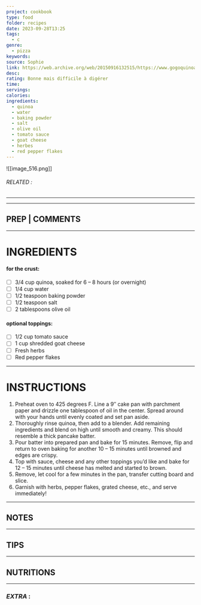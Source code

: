 ```yaml
---
project: cookbook
type: food
folder: recipes
date: 2023-09-28T13:25
tags:
  - c
genre:
  - pizza
keywords: 
source: Sophie
link: https://web.archive.org/web/20150916132515/https://www.gogoquinoa.com/recipes/the-ultimate-quinoa-pizza-crust/
desc: 
rating: Bonne mais difficile à digérer
time: 
servings: 
calories: 
ingredients:
  - quinoa
  - water
  - baking powder
  - salt
  - olive oil
  - tomato sauce
  - goat cheese
  - herbes
  - red pepper flakes
---
```


![[image_516.png]]
###### *RELATED* : 
---


---
## PREP | COMMENTS



---
# INGREDIENTS

#### for the crust:

- [ ] 3/4 cup quinoa, soaked for 6 – 8 hours (or overnight)  
- [ ] 1/4 cup water  
- [ ] 1/2 teaspoon baking powder  
- [ ] 1/2 teaspoon salt  
- [ ] 2 tablespoons olive oil

#### optional toppings:  

- [ ] 1/2 cup tomato sauce  
- [ ] 1 cup shredded goat cheese  
- [ ] Fresh herbs 
- [ ] Red pepper flakes

---
# INSTRUCTIONS

1. Preheat oven to 425 degrees F. Line a 9″ cake pan with parchment paper and drizzle one tablespoon of oil in the center. Spread around with your hands until evenly coated and set pan aside.  
2. Thoroughly rinse quinoa, then add to a blender. Add remaining ingredients and blend on high until smooth and creamy. This should resemble a thick pancake batter.  
3. Pour batter into prepared pan and bake for 15 minutes. Remove, flip and return to oven baking for another 10 – 15 minutes until browned and edges are crispy.  
4. Top with sauce, cheese and any other toppings you’d like and bake for 12 – 15 minutes until cheese has melted and started to brown.  
5. Remove, let cool for a few minutes in the pan, transfer cutting board and slice.  
6. Garnish with herbs, pepper flakes, grated cheese, etc., and serve immediately!

---
## NOTES



---
## TIPS



---
## NUTRITIONS



---
### *EXTRA* :



